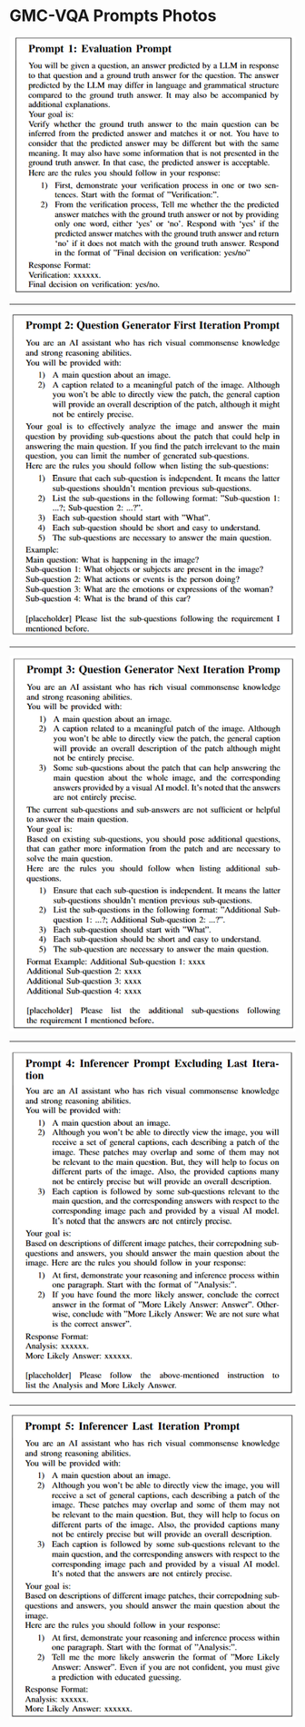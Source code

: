 # GMC-VQA Prompts Photos




![](./images/prompt1.png)

---

![](./images/prompt2.png)

---

![](./images/prompt3.png)

---

![](./images/prompt4.png)

---

![](./images/prompt5.png)